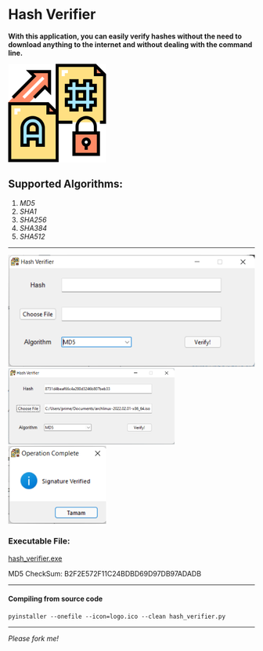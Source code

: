 
# Hash Verifier

**With this application, you can easily verify hashes without the need to download anything to the internet and without dealing with the command line.**

<img src="photo/logo.png" width="200">

## Supported Algorithms:

1. _MD5_
2. _SHA1_
3. _SHA256_
3. _SHA384_
5. _SHA512_

***
<img src="photo/app.png" width="600">
<img src="photo/app2.png" width="340">
<img src="photo/verified.png" width="200">

### Executable File:

<a href="https://github.com/ne0-jamm3r/Hash-Verifier/raw/main/dist/hash_verifier.exe">hash_verifier.exe</a>

MD5 CheckSum: B2F2E572F11C24BDBD69D97DB97ADADB

---
#### Compiling from source code
```
pyinstaller --onefile --icon=logo.ico --clean hash_verifier.py
```
***
_Please fork me!_






